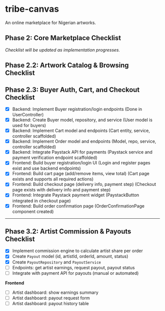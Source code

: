 # tribe-canvas

An online marketplace for Nigerian artworks.

## Phase 2: Core Marketplace Checklist

_Checklist will be updated as implementation progresses._

## Phase 2.2: Artwork Catalog & Browsing Checklist

## Phase 2.3: Buyer Auth, Cart, and Checkout Checklist

-   [x] Backend: Implement Buyer registration/login endpoints (Done in UserController)
-   [x] Backend: Create Buyer model, repository, and service (User model is used for buyers)
-   [x] Backend: Implement Cart model and endpoints (Cart entity, service, controller scaffolded)
-   [x] Backend: Implement Order model and endpoints (Model, repo, service, controller scaffolded)
-   [x] Backend: Integrate Paystack API for payments (Paystack service and payment verification endpoint scaffolded)
-   [x] Frontend: Build buyer registration/login UI (Login and register pages exist and use backend endpoints)
-   [x] Frontend: Build cart page (add/remove items, view total) (Cart page exists and supports all required actions)
-   [x] Frontend: Build checkout page (delivery info, payment step) (Checkout page exists with delivery info and payment step)
-   [x] Frontend: Integrate Paystack payment widget (PaystackButton integrated in checkout page)
-   [x] Frontend: Build order confirmation page (OrderConfirmationPage component created)

---

## Phase 3.2: Artist Commission & Payouts Checklist

-   [x] Implement commission engine to calculate artist share per order
-   [x] Create `Payout` model (id, artistId, orderId, amount, status)
-   [x] Create `PayoutRepository` and `PayoutService`
-   [ ] Endpoints: get artist earnings, request payout, payout status
-   [ ] Integrate with payment API for payouts (manual or automated)

**Frontend**

-   [ ] Artist dashboard: show earnings summary
-   [ ] Artist dashboard: payout request form
-   [ ] Artist dashboard: payout history table
